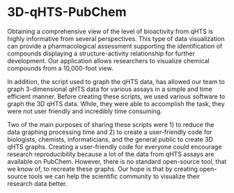 # 3D-qHTS-PubChem

Obtaining a comprehensive view of the level of bioactivity from qHTS is highly informative from several perspectives. This type of data visualization can provide a pharmacological assessment supporting the identification of compounds displaying a structure-activity relationship for further development. Our application allows researchers to visualize chemical compounds from a 10,000-foot view.

In addition, the script used to graph the qHTS data, has allowed our team to graph 3-dimensional qHTS data for various assays in a simple and time efficient manner. Before creating these scripts, we used various software to graph the 3D qHTS data. While, they were able to accomplish the task, they were not user friendly and incredibly time consuming.

Two of the main purposes of sharing these scripts were 1) to reduce the data graphing processing time and 2) to create a user-friendly code for biologists, chemists, informaticians, and the general public to create 3D qHTS graphs. Creating a user-friendly code for everyone could encourage research reproducibility because a lot of the data from qHTS assays are available on PubChem. However, there is no standard open-source tool, that we know of, to recreate these graphs. Our hope is that by creating open-source tools we can help the scientific community to visualize their research data better.
